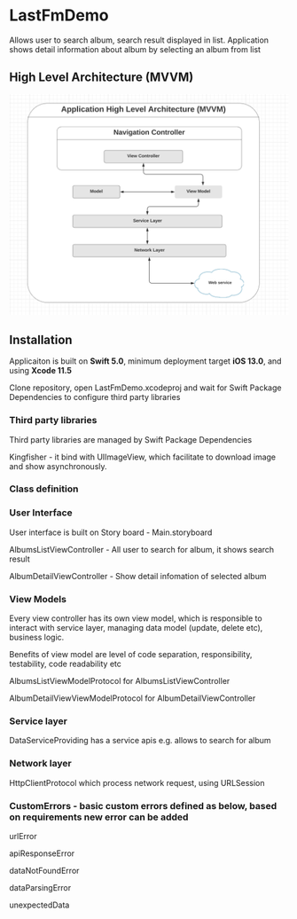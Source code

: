 # LastFmDemo

Allows user to search album, search result displayed in list. Application shows detail information about album by selecting an album from list

## High Level Architecture (MVVM)

![](https://github.com/SurendraK11/LastFmDemo/blob/master/HighLevelArchitecture.png "High Level Application Architecture")

## Installation

Applicaiton is built on **Swift 5.0**, minimum deployment target **iOS 13.0**, and using **Xcode 11.5**

Clone repository, open LastFmDemo.xcodeproj and wait for Swift Package Dependencies to configure third party libraries

### Third party libraries

Third party libraries are managed by Swift Package Dependencies 

Kingfisher - it bind with UIImageView, which facilitate to download image and show asynchronously.


### Class definition 

### User Interface

User interface is built on Story board - Main.storyboard

AlbumsListViewController - All user to search for album, it shows search result 

AlbumDetailViewController - Show detail infomation of selected album 

### View Models

Every view controller has its own view model, which is responsible to interact with service layer, managing data model (update, delete etc), business logic. 

Benefits of view model are level of code separation, responsibility, testability, code readability etc

AlbumsListViewModelProtocol for AlbumsListViewController

AlbumDetailViewViewModelProtocol for AlbumDetailViewController

### Service layer
DataServiceProviding has a service apis e.g. allows to search for album

### Network layer
HttpClientProtocol which process network request, using URLSession

### CustomErrors - basic custom errors defined as below, based on requirements new error can be added
urlError

apiResponseError

dataNotFoundError

dataParsingError

unexpectedData
